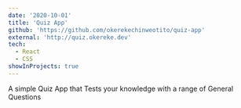 ```yaml
---
date: '2020-10-01'
title: 'Quiz App'
github: 'https://github.com/okerekechinweotito/quiz-app'
external: 'http://quiz.okereke.dev'
tech:
  - React
  - CSS
showInProjects: true
---
```


A simple Quiz App that Tests your knowledge with a range of General Questions
